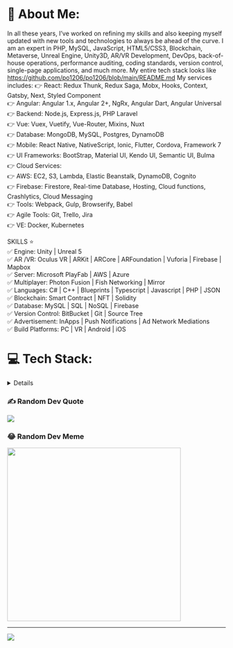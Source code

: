 # 💫 About Me:
In all these years, I’ve worked on refining my skills and also keeping myself updated with new tools and technologies to always be ahead of the curve. I am an expert in PHP, MySQL, JavaScript, HTML5/CSS3, Blockchain, Metaverse, Unreal Engine, Unity3D, AR/VR Development, DevOps, back-of-house operations, performance auditing, coding standards, version control, single-page applications, and much more. My entire tech stack looks like
https://github.com/po1206/po1206/blob/main/README.md
My services includes:
👉 React: Redux Thunk, Redux Saga, Mobx, Hooks, Context, Gatsby, Next, Styled Component<br>
👉 Angular: Angular 1.x, Angular 2+, NgRx, Angular Dart, Angular Universal<br>
👉 Backend: Node.js, Express.js, PHP Laravel<br>
👉 Vue: Vuex, Vuetify, Vue-Router, Mixins, Nuxt<br>
👉 Database: MongoDB, MySQL, Postgres, DynamoDB<br>
👉 Mobile: React Native, NativeScript, Ionic, Flutter, Cordova, Framework 7<br>
👉 UI Frameworks: BootStrap, Material UI, Kendo UI, Semantic UI, Bulma<br>
👉 Cloud Services:<br>
👉 AWS: EC2, S3, Lambda, Elastic Beanstalk, DynamoDB, Cognito<br>
👉 Firebase: Firestore, Real-time Database, Hosting, Cloud functions, Crashlytics, Cloud Messaging<br>
👉 Tools: Webpack, Gulp, Browserify, Babel<br>
👉 Agile Tools: Git, Trello, Jira<br>
👉 VE: Docker, Kubernetes<br>

SKILLS ⭐<br>
✅ Engine: Unity | Unreal 5<br>
✅ AR /VR: Oculus VR | ARKit | ARCore | ARFoundation | Vuforia | Firebase | Mapbox<br>
✅ Server: Microsoft PlayFab | AWS | Azure<br>
✅ Multiplayer: Photon Fusion | Fish Networking | Mirror<br>
✅ Languages: C# | C++ | Blueprints | Typescript | Javascript | PHP | JSON<br>
✅ Blockchain: Smart Contract | NFT | Solidity<br>
✅ Database: MySQL | SQL | NoSQL | Firebase<br>
✅ Version Control: BitBucket | Git | Source Tree<br>
✅ Advertisement: InApps | Push Notifications | Ad Network Mediations<br>
✅ Build Platforms: PC | VR | Android | iOS<br>


# 💻 Tech Stack:
<details>
 <table><tr><td valign="top" width="33%">

### Frontend  
<div align="center">  
<img style="margin: 10px" src="https://profilinator.rishav.dev/skills-assets/css3-original-wordmark.svg" alt="CSS3" height="50" />  
<img style="margin: 10px" src="https://profilinator.rishav.dev/skills-assets/html5-original-wordmark.svg" alt="HTML5" height="50" />  
<img style="margin: 10px" src="https://profilinator.rishav.dev/skills-assets/javascript-original.svg" alt="JavaScript" height="50" />  
<img style="margin: 10px" src="https://profilinator.rishav.dev/skills-assets/typescript-original.svg" alt="TypeScript" height="50" />  
<img style="margin: 10px" src="https://profilinator.rishav.dev/skills-assets/react-original-wordmark.svg" alt="React" height="50" /> 
<img style="margin: 10px" src="https://profilinator.rishav.dev/skills-assets/redux-original.svg" alt="Redux" height="50" />  
<img style="margin: 10px" src="https://user-images.githubusercontent.com/2852129/120996738-e36c4200-c786-11eb-9b8b-ade79e996d7e.png" alt="React Native" height="50" /> 
<img style="margin: 10px" src="https://profilinator.rishav.dev/skills-assets/logo-title.svg" alt="Chart.js" height="50" />  
<img style="margin: 10px" src="https://profilinator.rishav.dev/skills-assets/d3js-original.svg" alt="D3.js" height="50" />  
</div>
</td><td valign="top" width="33%">

### Backend  
<div align="center"> 
<img style="margin: 10px" src="https://profilinator.rishav.dev/skills-assets/python-original.svg" alt="Python" height="50" /> 
<img style="margin: 10px" src="https://profilinator.rishav.dev/skills-assets/java-original-wordmark.svg" alt="Java" height="50" />  
<img style="margin: 10px" src="https://profilinator.rishav.dev/skills-assets/pytorch-icon.svg" alt="pytorch" height="50" /> 
<img style="margin: 10px" src="https://profilinator.rishav.dev/skills-assets/tensorflow-icon.svg" alt="TensorFlow" height="50" />  
<img style="margin: 10px" src="https://user-images.githubusercontent.com/2852129/120996992-1e6e7580-c787-11eb-9906-82e7b8857cc0.png" alt="Java" height="50" />  
<img style="margin: 10px" src="https://profilinator.rishav.dev/skills-assets/graphql.png" alt="GraphQL" height="50" />  
<img style="margin: 10px" src="https://profilinator.rishav.dev/skills-assets/nginx-original.svg" alt="Nginx" height="50" />  
<img style="margin: 10px" src="https://profilinator.rishav.dev/skills-assets/mongodb-original-wordmark.svg" alt="MongoDB" height="50" />  
<img style="margin: 10px" src="https://profilinator.rishav.dev/skills-assets/elasticsearch.png" alt="Elastic Search" height="50" />  
<img style="margin: 10px" src="https://profilinator.rishav.dev/skills-assets/postgresql-original-wordmark.svg" alt="PostgreSQL" height="50" />  
 
</div>

</td><td valign="top" width="33%">



### DevOps  
<div align="center">  
<img style="margin: 10px" src="https://profilinator.rishav.dev/skills-assets/docker-original-wordmark.svg" alt="Docker" height="50" />  
<img style="margin: 10px" src="https://profilinator.rishav.dev/skills-assets/kubernetes-icon.svg" alt="Kubernetes" height="50" />  
<img style="margin: 10px" src="https://profilinator.rishav.dev/skills-assets/amazonwebservices-original-wordmark.svg" alt="AWS" height="50" />  
<img style="margin: 10px" src="https://profilinator.rishav.dev/skills-assets/google_cloud-icon.svg" alt="GCP" height="50" />  
<img style="margin: 10px" src="https://profilinator.rishav.dev/skills-assets/linux-original.svg" alt="Linux" height="50" />  
<img style="margin: 10px" src="https://profilinator.rishav.dev/skills-assets/git-scm-icon.svg" alt="Git" height="50" />  
<img style="margin: 10px" src="https://profilinator.rishav.dev/skills-assets/gnu_bash-icon.svg" alt="Bash" height="50" />  
<img style="margin: 10px" src="https://profilinator.rishav.dev/skills-assets/ansible.png" alt="Ansible" height="50" />  
</div>

</td></tr></table>

</details>


### ✍️ Random Dev Quote
![](https://quotes-github-readme.vercel.app/api?type=horizontal&theme=dark)

### 😂 Random Dev Meme
<img src='https://memer-new.vercel.app/' style="height: 400px;"/>

---
[![](https://visitcount.itsvg.in/api?id=po1206&icon=7&color=0)](https://visitcount.itsvg.in)

<!-- Proudly created with GPRM ( https://gprm.itsvg.in ) -->

